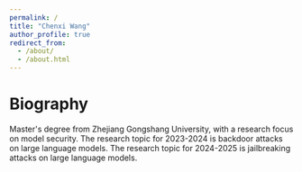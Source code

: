 ```yaml
---
permalink: /
title: "Chenxi Wang"
author_profile: true
redirect_from: 
  - /about/
  - /about.html
---
```


# Biography

Master's degree from Zhejiang Gongshang University, with a research focus on model security.
The research topic for 2023-2024 is backdoor attacks on large language models.
The research topic for 2024-2025 is jailbreaking attacks on large language models.
